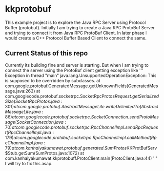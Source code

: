 # kkprotobuf
This example project is to explore the Java RPC Server using Protocol Buffer (protobuf). 
Initially I am trying to create a Java RPC ProtoBuf Server and trying to connect it from Java RPC ProtoBuf Client. In later phase I would create a C++ Protocol Buffer Based Client to connect the same.

## Current Status of this repo
Currently its building fine and server is starting. But when I am trying to connect the server using the ProtoBuf client getting exception like
'''
Exception in thread "main" java.lang.UnsupportedOperationException: This is supposed to be overridden by subclasses.
	at com.google.protobuf.GeneratedMessage.getUnknownFields(GeneratedMessage.java:263)
	at com.googlecode.protobuf.socketrpc.SocketRpcProtos$Request.getSerializedSize(SocketRpcProtos.java:301)
	at com.google.protobuf.AbstractMessageLite.writeDelimitedTo(AbstractMessageLite.java:86)
	at com.googlecode.protobuf.socketrpc.SocketConnection.sendProtoMessage(SocketConnection.java:70)
	at com.googlecode.protobuf.socketrpc.RpcChannelImpl.sendRpcRequest(RpcChannelImpl.java:179)
	at com.googlecode.protobuf.socketrpc.RpcChannelImpl.callMethod(RpcChannelImpl.java:79)
	at com.kanhaiyakumawat.protobuf.generated.SumProtos$KKProtBufServ$Stub.getSum(SumProtos.java:1072)
	at com.kanhaiyakumawat.kkprotobuff.ProtoClient.main(ProtoClient.java:44)
'''
I will try to fix this asap.
